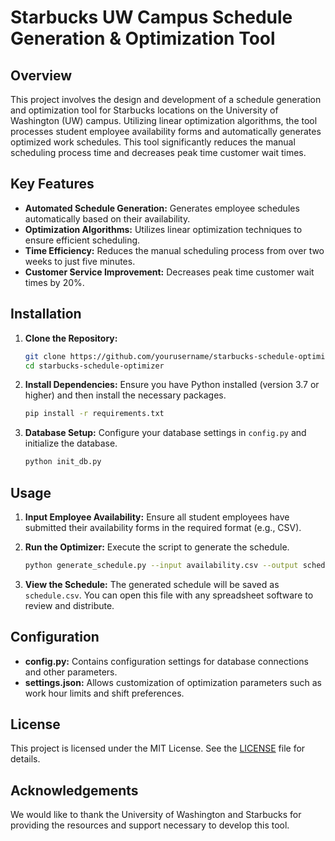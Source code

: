 # Starbucks UW Campus Schedule Generation & Optimization Tool

## Overview

This project involves the design and development of a schedule generation and optimization tool for Starbucks locations on the University of Washington (UW) campus. Utilizing linear optimization algorithms, the tool processes student employee availability forms and automatically generates optimized work schedules. This tool significantly reduces the manual scheduling process time and decreases peak time customer wait times.

## Key Features

- **Automated Schedule Generation:** Generates employee schedules automatically based on their availability.
- **Optimization Algorithms:** Utilizes linear optimization techniques to ensure efficient scheduling.
- **Time Efficiency:** Reduces the manual scheduling process from over two weeks to just five minutes.
- **Customer Service Improvement:** Decreases peak time customer wait times by 20%.

## Installation

1. **Clone the Repository:**
   ```sh
   git clone https://github.com/yourusername/starbucks-schedule-optimizer.git
   cd starbucks-schedule-optimizer
   ```

2. **Install Dependencies:**
   Ensure you have Python installed (version 3.7 or higher) and then install the necessary packages.
   ```sh
   pip install -r requirements.txt
   ```

3. **Database Setup:**
   Configure your database settings in `config.py` and initialize the database.
   ```sh
   python init_db.py
   ```

## Usage

1. **Input Employee Availability:**
   Ensure all student employees have submitted their availability forms in the required format (e.g., CSV).

2. **Run the Optimizer:**
   Execute the script to generate the schedule.
   ```sh
   python generate_schedule.py --input availability.csv --output schedule.csv
   ```

3. **View the Schedule:**
   The generated schedule will be saved as `schedule.csv`. You can open this file with any spreadsheet software to review and distribute.

## Configuration

- **config.py:** Contains configuration settings for database connections and other parameters.
- **settings.json:** Allows customization of optimization parameters such as work hour limits and shift preferences.

## License

This project is licensed under the MIT License. See the [LICENSE](LICENSE) file for details.

## Acknowledgements

We would like to thank the University of Washington and Starbucks for providing the resources and support necessary to develop this tool.
```
